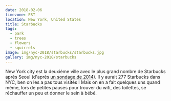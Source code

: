 ```yaml
---
date: 2018-02-06
timezone: EST
location: New York, United States
title: Starbucks
tags:
  - park
  - trees
  - flowers
  - squirrels
image: img/nyc-2018/starbucks/starbucks.jpg
gallery: img/nyc-2018/starbucks
---
```


New York city est la deuxième ville avec le plus grand nombre de Starbucks après Seoul (d'après [un sondage de 2014](https://www.statista.com/statistics/306896/cities-with-the-largest-number-of-starbucks-stores-worldwide/)). Il y aurait 277 Starbucks dans NYC, ben on les a pas tous visités ! Mais on en a fait quelques uns quand même, lors de petites pauses pour trouver du wifi, des toilettes, se réchauffer un peu et donner le sein à bébé. 